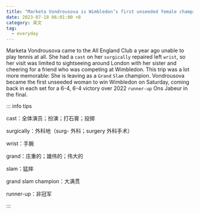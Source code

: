 ```yaml
---
title: "Marketa Vondrousova is Wimbledon’s first unseeded female champion"
date: 2023-07-18 06:01:00 +8
category: 英文
tag:
  - everyday
---
```


Marketa Vondrousova came to the All England Club a year ago unable to play tennis at all. She had a `cast` on her `surgically` repaired left `wrist`, so her visit was limited to sightseeing around London with her sister and cheering for a friend who was competing at Wimbledon. This trip was a lot more memorable: She is leaving as a `Grand` `Slam` champion. Vondrousova became the first unseeded woman to win Wimbledon on Saturday, coming back in each set for a 6-4, 6-4 victory over 2022 `runner-up` Ons Jabeur in the final.

::: info tips

cast：全体演员；扮演；打石膏；投掷

surgically：外科地（surg- 外科；surgery 外科手术）

wrist：手腕

grand：庄重的；雄伟的；伟大的

slam：猛摔

grand slam champion：大满贯

runner-up：非冠军

:::
